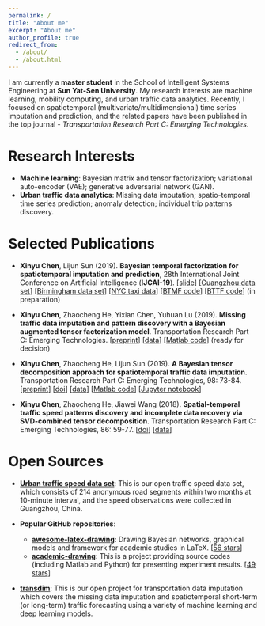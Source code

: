```yaml
---
permalink: /
title: "About me"
excerpt: "About me"
author_profile: true
redirect_from:
  - /about/
  - /about.html
---
```


I am currently a **master student** in the School of Intelligent Systems Engineering at **Sun Yat-Sen University**. My research interests are machine learning, mobility computing, and urban traffic data analytics. Recently, I focused on spatiotemporal (multivariate/multidimensional) time series imputation and prediction, and the related papers have been published in the top journal - *Transportation Research Part C: Emerging Technologies*.

Research Interests
======
- **Machine learning**: Bayesian matrix and tensor factorization; variational auto-encoder (VAE); generative adversarial network (GAN).
- **Urban traffic data analytics**: Missing data imputation; spatio-temporal time series prediction; anomaly detection; individual trip patterns discovery.

Selected Publications
======

- **Xinyu Chen**, Lijun Sun (2019). **Bayesian temporal factorization for spatiotemporal imputation and prediction**, 28th International Joint Conference on Artificial Intelligence (**IJCAI-19**). [[slide](https://xinychen.github.io/paper/Bayesian-temporal-factorization-slide.pdf)] [[Guangzhou data set](http://doi.org/10.5281/zenodo.1205229)] [[Birmingham data set](https://archive.ics.uci.edu/ml/datasets/Parking+Birmingham)] [[NYC taxi data](http://www.nyc.gov/html/tlc/html/about/trip_record_data.shtml)] [[BTMF code](https://github.com/lijunsun/btmf)] [[BTTF code](https://github.com/lijunsun/bttf)] (in preparation)

- **Xinyu Chen**, Zhaocheng He, Yixian Chen, Yuhuan Lu (2019). **Missing traffic data imputation and pattern discovery with a Bayesian augmented tensor factorization model**. Transportation Research Part C: Emerging Technologies. [[preprint](https://xinychen.github.io/paper/BATF.pdf)] [[data](http://doi.org/10.5281/zenodo.1205229)] [[Matlab code](https://github.com/sysuits/BATF)] (ready for decision)

- **Xinyu Chen**, Zhaocheng He, Lijun Sun (2019). **A Bayesian tensor decomposition approach for spatiotemporal traffic data imputation**. Transportation Research Part C: Emerging Technologies, 98: 73-84. [[preprint](https://www.researchgate.net/publication/329177786_A_Bayesian_tensor_decomposition_approach_for_spatiotemporal_traffic_data_imputation)] [[doi](https://doi.org/10.1016/j.trc.2018.11.003)] [[data](http://doi.org/10.5281/zenodo.1205229)] [[Matlab code](https://github.com/lijunsun/bgcp_imputation)] [[Jupyter notebook](https://nbviewer.jupyter.org/github/xinychen/transdim/blob/master/BGCP_example.ipynb)]

- **Xinyu Chen**, Zhaocheng He, Jiawei Wang (2018). **Spatial-temporal traffic speed patterns discovery and incomplete data recovery via SVD-combined tensor decomposition**. Transportation Research Part C: Emerging Technologies, 86: 59-77. [[doi](http://doi.org/10.1016/j.trc.2017.10.023)] [[data](http://doi.org/10.5281/zenodo.1205229)]

Open Sources
=======
- [**Urban traffic speed data set**](https://zenodo.org/record/1205229): This is our open traffic speed data set, which consists of 214 anonymous road segments within two months at 10-minute interval, and the speed observations were collected in Guangzhou, China.

- **Popular GitHub repositories**:
  - [**awesome-latex-drawing**](https://github.com/xinychen/awesome-latex-drawing): Drawing Bayesian networks, graphical models and framework for academic studies in LaTeX. [[56 stars](https://github.com/xinychen/awesome-latex-drawing/stargazers)]
  - [**academic-drawing**](https://github.com/xinychen/academic-drawing): This is a project providing source codes (including Matlab and Python) for presenting experiment results. [[49 stars](https://github.com/xinychen/academic-drawing/stargazers)]

- [**transdim**](https://github.com/xinychen/transdim): This is our open project for transportation data imputation which covers the missing data imputation and spatiotemporal short-term (or long-term) traffic forecasting using a variety of machine learning and deep learning models.
